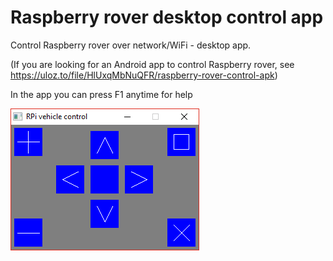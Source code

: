 # Raspberry rover desktop control app

Control Raspberry rover over network/WiFi - desktop app.

(If you are looking for an Android app to control Raspberry rover, see https://uloz.to/file/HlUxqMbNuQFR/raspberry-rover-control-apk)

In the app you can press F1 anytime for help

![Screenshot](doc/screenshot.png)
